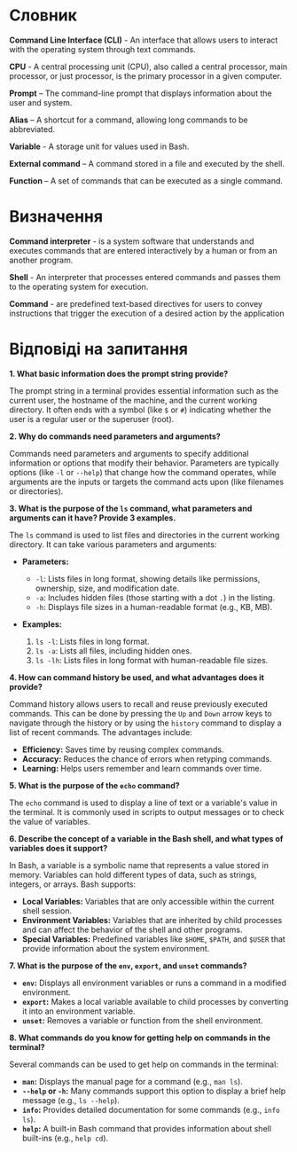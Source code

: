 # Словник

**Command Line Interface (CLI)** - An interface that allows users to interact with the operating system through text commands.

**CPU** - A central processing unit (CPU), also called a central processor, main processor, or just processor, is the primary processor in a given computer.

**Prompt** – The command-line prompt that displays information about the user and system.

**Alias** – A shortcut for a command, allowing long commands to be abbreviated.

**Variable** - A storage unit for values used in Bash.

**External command** – A command stored in a file and executed by the shell.

**Function** – A set of commands that can be executed as a single command.

# Визначення

**Command interpreter** - is a system software that understands and executes commands that are entered interactively by a human or from an another program. 

**Shell** - An interpreter that processes entered commands and passes them to the operating system for execution.

**Command** - are predefined text-based directives for users to convey instructions that trigger the execution of a desired action by the application

# Відповіді на запитання
**1. What basic information does the prompt string provide?**

The prompt string in a terminal provides essential information such as the current user, the hostname of the machine, and the current working directory. It often ends with a symbol (like `$` or `#`) indicating whether the user is a regular user or the superuser (root).

**2. Why do commands need parameters and arguments?**

Commands need parameters and arguments to specify additional information or options that modify their behavior. Parameters are typically options (like `-l` or `--help`) that change how the command operates, while arguments are the inputs or targets the command acts upon (like filenames or directories).

**3. What is the purpose of the `ls` command, what parameters and arguments can it have? Provide 3 examples.**

The `ls` command is used to list files and directories in the current working directory. It can take various parameters and arguments:

- **Parameters:**
  - `-l`: Lists files in long format, showing details like permissions, ownership, size, and modification date.
  - `-a`: Includes hidden files (those starting with a dot `.`) in the listing.
  - `-h`: Displays file sizes in a human-readable format (e.g., KB, MB).

- **Examples:**
  1. `ls -l`: Lists files in long format.
  2. `ls -a`: Lists all files, including hidden ones.
  3. `ls -lh`: Lists files in long format with human-readable file sizes.

**4. How can command history be used, and what advantages does it provide?**

Command history allows users to recall and reuse previously executed commands. This can be done by pressing the `Up` and `Down` arrow keys to navigate through the history or by using the `history` command to display a list of recent commands. The advantages include:

- **Efficiency:** Saves time by reusing complex commands.
- **Accuracy:** Reduces the chance of errors when retyping commands.
- **Learning:** Helps users remember and learn commands over time.

**5. What is the purpose of the `echo` command?**

The `echo` command is used to display a line of text or a variable's value in the terminal. It is commonly used in scripts to output messages or to check the value of variables.

**6. Describe the concept of a variable in the Bash shell, and what types of variables does it support?**

In Bash, a variable is a symbolic name that represents a value stored in memory. Variables can hold different types of data, such as strings, integers, or arrays. Bash supports:

- **Local Variables:** Variables that are only accessible within the current shell session.
- **Environment Variables:** Variables that are inherited by child processes and can affect the behavior of the shell and other programs.
- **Special Variables:** Predefined variables like `$HOME`, `$PATH`, and `$USER` that provide information about the system environment.

**7. What is the purpose of the `env`, `export`, and `unset` commands?**

- **`env`:** Displays all environment variables or runs a command in a modified environment.
- **`export`:** Makes a local variable available to child processes by converting it into an environment variable.
- **`unset`:** Removes a variable or function from the shell environment.

**8. What commands do you know for getting help on commands in the terminal?**

Several commands can be used to get help on commands in the terminal:

- **`man`:** Displays the manual page for a command (e.g., `man ls`).
- **`--help` or `-h`:** Many commands support this option to display a brief help message (e.g., `ls --help`).
- **`info`:** Provides detailed documentation for some commands (e.g., `info ls`).
- **`help`:** A built-in Bash command that provides information about shell built-ins (e.g., `help cd`).
